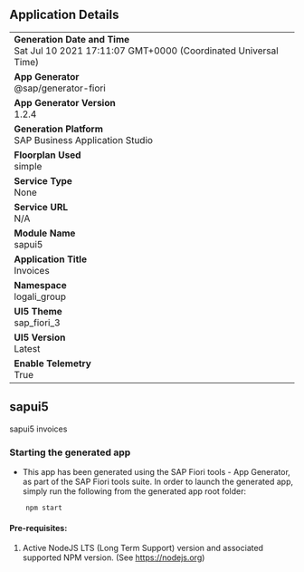 ## Application Details
|               |
| ------------- |
|**Generation Date and Time**<br>Sat Jul 10 2021 17:11:07 GMT+0000 (Coordinated Universal Time)|
|**App Generator**<br>@sap/generator-fiori|
|**App Generator Version**<br>1.2.4|
|**Generation Platform**<br>SAP Business Application Studio|
|**Floorplan Used**<br>simple|
|**Service Type**<br>None|
|**Service URL**<br>N/A
|**Module Name**<br>sapui5|
|**Application Title**<br>Invoices|
|**Namespace**<br>logali_group|
|**UI5 Theme**<br>sap_fiori_3|
|**UI5 Version**<br>Latest|
|**Enable Telemetry**<br>True|

## sapui5

sapui5 invoices

### Starting the generated app

-   This app has been generated using the SAP Fiori tools - App Generator, as part of the SAP Fiori tools suite.  In order to launch the generated app, simply run the following from the generated app root folder:

```
    npm start
```

#### Pre-requisites:

1. Active NodeJS LTS (Long Term Support) version and associated supported NPM version.  (See https://nodejs.org)


